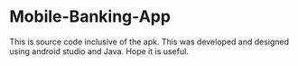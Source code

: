 # Mobile-Banking-App
This is source code inclusive of the apk.
This was developed and designed using android studio and Java.
Hope it is useful.
